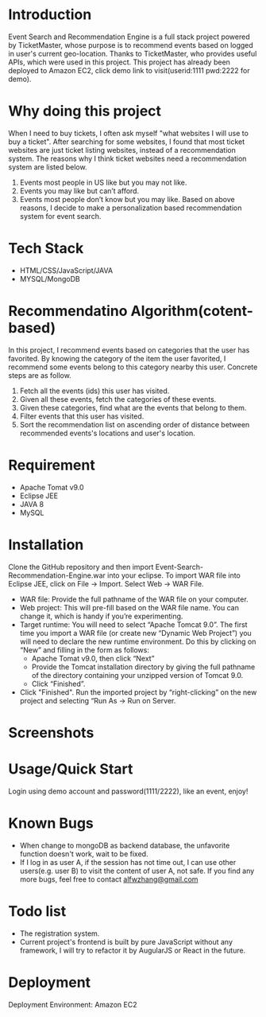 # Introduction
Event Search and Recommendation Engine is a full stack project powered by TicketMaster, whose purpose is to recommend events based on logged in user's current geo-location. Thanks to TicketMaster, who provides useful APIs, which were used in this project. This project has already been deployed to Amazon EC2, click demo link to visit(userid:1111 pwd:2222 for demo).

# Why doing this project
When I need to buy tickets, I often ask myself "what websites I will use to buy a ticket". After searching for some websites, I found that most ticket websites are just ticket listing websites, instead of a recommendation system. The reasons why I think ticket websites need a recommendation system are listed below.

1. Events most people in US like but you may not like.
2. Events you may like but can’t afford.
3. Events most people don’t know but you may like.
Based on above reasons, I decide to make a personalization based recommendation system for event search.

# Tech Stack
+ HTML/CSS/JavaScript/JAVA
+ MYSQL/MongoDB

# Recommendatino Algorithm(cotent-based)
In this project, I recommend events based on categories that the user has favorited. By knowing the category of the item the user favorited, I recommend some events belong to this category nearby this user. Concrete steps are as follow.
1. Fetch all the events (ids) this user has visited.
2. Given all these events, fetch the categories of these events.
3. Given these categories, find what are the events that belong to them.
4. Filter events that this user has visited.
5. Sort the recommendation list on ascending order of distance between recommended events's locations and user's location.

# Requirement 
+ Apache Tomat v9.0
+ Eclipse JEE
+ JAVA 8
+ MySQL

# Installation
Clone the GitHub repository and then import Event-Search-Recommendation-Engine.war into your eclipse.
To import WAR file into Eclipse JEE, click on File -> Import. Select Web -> WAR File.
+ WAR file: Provide the full pathname of the WAR file on your computer.
+ Web project: This will pre-fill based on the WAR file name. You can change it, which is handy if you’re experimenting.
+ Target runtime: You will need to select “Apache Tomcat 9.0”. The first time you import a WAR file (or create new “Dynamic Web Project”) you will need to declare the new runtime environment. Do this by clicking on “New” and filling in the form as follows:
  - Apache Tomat v9.0, then click “Next”
  - Provide the Tomcat installation directory by giving the full pathname of the directory containing your unzipped version of Tomcat 9.0.
  - Click “Finished”.
+ Click "Finished".
Run the imported project by “right-clicking” on the new project and selecting “Run As -> Run on Server.

# Screenshots

# Usage/Quick Start
Login using demo account and password(1111/2222), like an event, enjoy!

# Known Bugs
+ When change to mongoDB as backend database, the unfavorite function doesn't work, wait to be fixed.
+ If I log in as user A, if the session has not time out, I can use other users(e.g. user B) to visit the content of user A, not safe. 
If you find any more bugs, feel free to contact alfwzhang@gmail.com

# Todo list
+ The registration system.
+ Current project's frontend is built by pure JavaScript without any framework, I will try to refactor it by AugularJS or React in the future.

# Deployment
Deployment Environment: Amazon EC2
